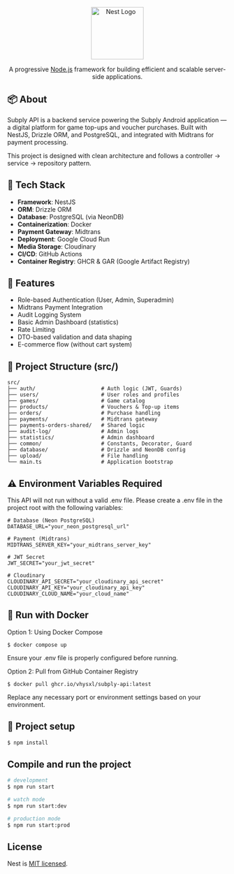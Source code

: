 <p align="center">
  <a href="http://nestjs.com/" target="blank"><img src="https://nestjs.com/img/logo-small.svg" width="120" alt="Nest Logo" /></a>
</p>

[circleci-image]: https://img.shields.io/circleci/build/github/nestjs/nest/master?token=abc123def456
[circleci-url]: https://circleci.com/gh/nestjs/nest

  <p align="center">A progressive <a href="http://nodejs.org" target="_blank">Node.js</a> framework for building efficient and scalable server-side applications.</p>
    <p align="center">

## 📦 About

Subply API is a backend service powering the Subply Android application — a digital platform for game top-ups and voucher purchases.
Built with NestJS, Drizzle ORM, and PostgreSQL, and integrated with Midtrans for payment processing.

This project is designed with clean architecture and follows a controller → service → repository pattern.

## 🔧 Tech Stack

- **Framework**: NestJS  
- **ORM**: Drizzle ORM  
- **Database**: PostgreSQL (via NeonDB)  
- **Containerization**: Docker  
- **Payment Gateway**: Midtrans  
- **Deployment**: Google Cloud Run  
- **Media Storage**: Cloudinary  
- **CI/CD**: GitHub Actions  
- **Container Registry**: GHCR & GAR (Google Artifact Registry)


## 🔐 Features

- Role-based Authentication (User, Admin, Superadmin)
- Midtrans Payment Integration
- Audit Logging System
- Basic Admin Dashboard (statistics)
- Rate Limiting
- DTO-based validation and data shaping
- E-commerce flow (without cart system)

## 📁 Project Structure (src/)
```
src/
├── auth/                     # Auth logic (JWT, Guards)
├── users/                    # User roles and profiles
├── games/                    # Game catalog
├── products/                 # Vouchers & Top-up items
├── orders/                   # Purchase handling
├── payments/                 # Midtrans gateway
├── payments-orders-shared/   # Shared logic
├── audit-log/                # Admin logs
├── statistics/               # Admin dashboard
├── common/                   # Constants, Decorator, Guard
├── database/                 # Drizzle and NeonDB config
├── upload/                   # File handling
└── main.ts                   # Application bootstrap
```

## ⚠️ Environment Variables Required
This API will not run without a valid .env file.
Please create a .env file in the project root with the following variables:

```
# Database (Neon PostgreSQL)
DATABASE_URL="your_neon_postgresql_url"

# Payment (Midtrans)
MIDTRANS_SERVER_KEY="your_midtrans_server_key"

# JWT Secret
JWT_SECRET="your_jwt_secret"

# Cloudinary
CLOUDINARY_API_SECRET="your_cloudinary_api_secret"
CLOUDINARY_API_KEY="your_cloudinary_api_key"
CLOUDINARY_CLOUD_NAME="your_cloud_name"
```

## 🐳 Run with Docker
Option 1: Using Docker Compose
```
$ docker compose up
```
Ensure your .env file is properly configured before running.

Option 2: Pull from GitHub Container Registry
```
$ docker pull ghcr.io/vhysxl/subply-api:latest
```
Replace any necessary port or environment settings based on your environment.


## 🚀 Project setup

```bash
$ npm install
```

## Compile and run the project

```bash
# development
$ npm run start

# watch mode
$ npm run start:dev

# production mode
$ npm run start:prod
```

## License

Nest is [MIT licensed](https://github.com/nestjs/nest/blob/master/LICENSE).
